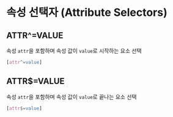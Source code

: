 # 속성 선택자 (Attribute Selectors)

## ATTR^=VALUE

속성 `attr`을 포함하며 속성 값이 `value`로 시작하는 요소 선택

```css
[attr^=value]
```

## ATTR$=VALUE

속성 `attr`을 포함하며 속성 값이 `value`로 끝나는 요소 선택

```css
[attr$=value]
```
